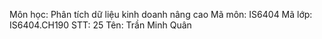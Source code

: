 Môn học: Phân tích dữ liệu kinh doanh nâng cao
Mã môn: IS6404
Mã lớp: IS6404.CH190
STT: 25
Tên: Trần Minh Quân
